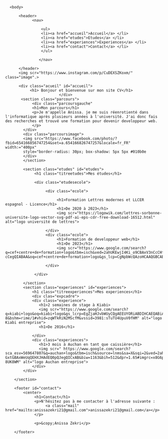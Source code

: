 <!DOCTYPE html>
<html lang="fr">
      <head>
          <meta charset="utf-8">
          <meta name="viewport"
          content="width=device-width, initial-scale=1, user-scalable=no">
          <title>CV de Anissa Zekri</title>
          <link rel="stylesheet" href="cv.css">
      </head>

      <body>

          <header>
                <nav>

                    <ul>
                    <li><a href="accueil">Accueil</a> </li>
                    <li><a href="etudes">Etudes</a> </li>
                    <li><a href="experiences">Experiences</a> </li>
                    <li><a href="contact">Contact</a> </li>
                    </ul>
                
                   </nav>

          </header>
          <img scr="https://www.instagram.com/p/CuDEXSZKoxm/" class="image".>
          
          <div class="acueil" id="accueil">
               <h1> Bonjour et bienvenue sur mon site CV</h1>
                            </div>
           <section class="parcours">
                <div class="parcoursgauche"
                <h1>Mon parcours</h1>
                <p>Je m'appelle Anissa. je me suis réenrotienté dans l'informatique après plusieurs années à l'université. J'ai donc fais des recherches et trouvé une formation pour devenir developpeur web.
                </p>
            </div>
            <div class="parcoursimage">
            <img src="https://www.facebook.com/photo/?fbid=654166856747254&set=a.654166826747257&locale=fr_FR" width:="400px"
            style="border-radius: 30px; box-shadow: 5px 5px #010b0e
            </div>
            </section>
           
            <section class="etudes" id="etudes">
                 <h1 class="titreetudes">Mes études</h1>

                 <div class="etudesecole">
                      
                      <div class="ecole">

                           <h1>Formation Lettres modernes et LLCER espagnol - Licence</h1>
                           <h1>De 2020 à 2023</h1>
                           <img scr="https://logowik.com/lettres-sorbonne-universite-logo-vector-svg-pdf-ai-eps-cdr-free-download-16512.html" alt="logo université de lettres">
                       
                      </div>
                      <div class="ecole">
                           <h1>Formation de developpeur web</h1>
                           <h1>De 2023</h1>
                           <img scr="https://www.google.com/search?q=cef+centre+de+formation+logo&tbm=isch&ved=2ahUKEwjI4Ki_o9CBAxV3nCcCHf8QC44Q2-cCegQIABAA&oq=cef+centre+de+formation+logo&gs_lcp=CgNpbWcQAzoHCAAQGBCABFCBA1iiEGDmFmgAcAB4AIABMogBiwKSAQE2mAEAoAEBqgELZ3dzLXdpei1pbWfAAQE&sclient=img&ei=RQAXZYiqNfe4nsEP_6Gs8Ag&bih=512&biw=1163#imgrc=4sTzTvcgNxDQuM">

                      </div>
                
                 </div>
            
            </section>
            <section class="experiences" id="experiences">
                <h1 class="titreexperiences">Mes experiences</h1>
                <div clas="expcadre">
                <div class="experience">
                   <h1>2 semaines de stage à Kiabi>
                   <img scr="https://www.google.com/search?q=kiabi+logo&oq=kiabi+logo&gs_lcrp=EgZjaHJvbWUyCQgAEEUYORiABDIHCAEQABiABDIHCAIQABiABDIHCAMQABiABDIICAQQABgWGB4yCAgFEAAYFhgeMggIBhAAGBYYHjIICAcQABgWGB7SAQg0NjE5ajBqN6gCALACAA&sourceid=chrome&ie=UTF-8&bshm=rime/1#vhid=zqWTkRiN2MScfM&vssid=3981:sTuTU4UpuV0fHM" alt="logo Kiabi entreprise">
                   <h1>De 2016</h1>

                </div>
                <div class="experiences">
                   <h1>3 mois à Auchan en tant que caissière</h1>
                   <img scr=" https://www.google.com/search?sca_esv=569647807&q=auchan+logo&tbm=isch&source=lnms&sa=X&sqi=2&ved=2ahUKEwj827-GxtGBAxWeUqQEHXJHAdEQ0pQJegQICxAB&biw=1163&bih=512&dpr=1.65#imgrc=x8G6pzF-8UK8WM" alt="logo Auchan entreprise">
                </div>
            </div>
        
        </section>

        <footer id="contact">
            <center>
                 <h1>Contact</h1>
                 <p>N'hésitez pas à me contacter à l'adresse suivante :
                      <a class="mail" href="mailto:anissazekri21@gmail.com">anissazekri21@gmail.com</a></p>
                 </p>

                 <p>&copy;Anissa Zekri</p>
            
        </footer>

   </body>  
</html>
    
          
